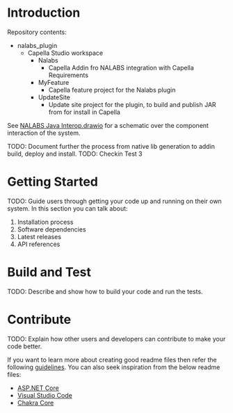 # Introduction 
Repository contents:
- nalabs_plugin
  - Capella Studio workspace
    - Nalabs
      - Capella Addin fro NALABS integration with Capella Requirements
    - MyFeature
      - Capella feature project for the Nalabs plugin
    - UpdateSite
      - Update site project for the plugin, to build and publish JAR from for install in Capella

See [NALABS Java Interop.drawio](doc/NALABS%20Java%20Interop.drawio) for a schematic over the component interaction of the system.

TODO: Document further the process from native lib generation to addin build, deploy and install.
TODO: Checkin Test 3


# Getting Started
TODO: Guide users through getting your code up and running on their own system. In this section you can talk about:
1.	Installation process
2.	Software dependencies
3.	Latest releases
4.	API references

# Build and Test
TODO: Describe and show how to build your code and run the tests. 

# Contribute
TODO: Explain how other users and developers can contribute to make your code better. 

If you want to learn more about creating good readme files then refer the following [guidelines](https://docs.microsoft.com/en-us/azure/devops/repos/git/create-a-readme?view=azure-devops). You can also seek inspiration from the below readme files:
- [ASP.NET Core](https://github.com/aspnet/Home)
- [Visual Studio Code](https://github.com/Microsoft/vscode)
- [Chakra Core](https://github.com/Microsoft/ChakraCore)